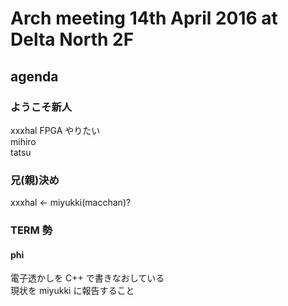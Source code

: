 # Arch meeting 14th April 2016 at Delta North 2F

agenda
-----

### ようこそ新人
xxxhal FPGA やりたい  
mihiro  
tatsu  

### 兄(親)決め
xxxhal <- miyukki(macchan)?


### TERM 勢
#### phi
電子透かしを C++ で書きなおしている  
現状を miyukki に報告すること

